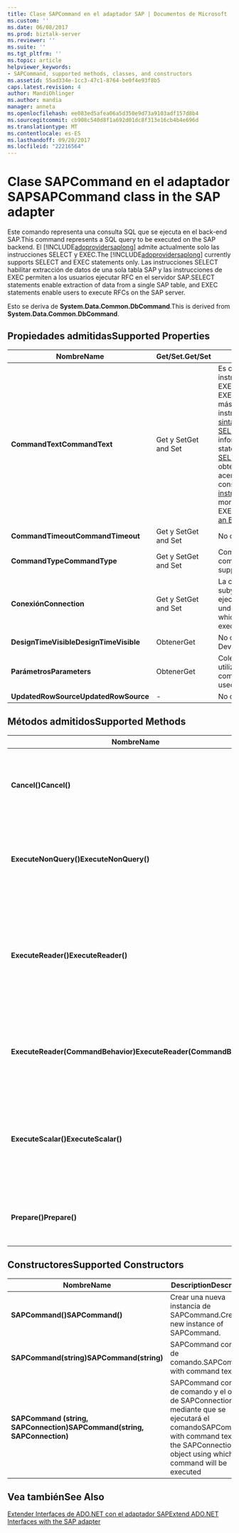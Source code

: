 ```yaml
---
title: Clase SAPCommand en el adaptador SAP | Documentos de Microsoft
ms.custom: ''
ms.date: 06/08/2017
ms.prod: biztalk-server
ms.reviewer: ''
ms.suite: ''
ms.tgt_pltfrm: ''
ms.topic: article
helpviewer_keywords:
- SAPCommand, supported methods, classes, and constructors
ms.assetid: 55ad334e-1cc3-47c1-8764-be0f4e93f8b5
caps.latest.revision: 4
author: MandiOhlinger
ms.author: mandia
manager: anneta
ms.openlocfilehash: ee083ed5afea06a5d350e9d73a9103adf157d8b4
ms.sourcegitcommit: cb908c540d8f1a692d01dc8f313e16cb4b4e696d
ms.translationtype: MT
ms.contentlocale: es-ES
ms.lasthandoff: 09/20/2017
ms.locfileid: "22216564"
---
```

# <a name="sapcommand-class-in-the-sap-adapter"></a><span data-ttu-id="798dc-102">Clase SAPCommand en el adaptador SAP</span><span class="sxs-lookup"><span data-stu-id="798dc-102">SAPCommand class in the SAP adapter</span></span>
<span data-ttu-id="798dc-103">Este comando representa una consulta SQL que se ejecuta en el back-end SAP.</span><span class="sxs-lookup"><span data-stu-id="798dc-103">This command represents a SQL query to be executed on the SAP backend.</span></span> <span data-ttu-id="798dc-104">El [!INCLUDE[adoprovidersaplong](../../includes/adoprovidersaplong-md.md)] admite actualmente solo las instrucciones SELECT y EXEC.</span><span class="sxs-lookup"><span data-stu-id="798dc-104">The [!INCLUDE[adoprovidersaplong](../../includes/adoprovidersaplong-md.md)] currently supports SELECT and EXEC statements only.</span></span> <span data-ttu-id="798dc-105">Las instrucciones SELECT habilitar extracción de datos de una sola tabla SAP y las instrucciones de EXEC permiten a los usuarios ejecutar RFC en el servidor SAP.</span><span class="sxs-lookup"><span data-stu-id="798dc-105">SELECT statements enable extraction of data from a single SAP table, and EXEC statements enable users to execute RFCs on the SAP server.</span></span>  
  
 <span data-ttu-id="798dc-106">Esto se deriva de **System.Data.Common.DbCommand**.</span><span class="sxs-lookup"><span data-stu-id="798dc-106">This is derived from **System.Data.Common.DbCommand**.</span></span>  
  
## <a name="supported-properties"></a><span data-ttu-id="798dc-107">Propiedades admitidas</span><span class="sxs-lookup"><span data-stu-id="798dc-107">Supported Properties</span></span>  
  
|<span data-ttu-id="798dc-108">Nombre</span><span class="sxs-lookup"><span data-stu-id="798dc-108">Name</span></span>|<span data-ttu-id="798dc-109">Get/Set.</span><span class="sxs-lookup"><span data-stu-id="798dc-109">Get/Set</span></span>|<span data-ttu-id="798dc-110">Description</span><span class="sxs-lookup"><span data-stu-id="798dc-110">Description</span></span>|  
|----------|--------------|-----------------|  
|<span data-ttu-id="798dc-111">**CommandText**</span><span class="sxs-lookup"><span data-stu-id="798dc-111">**CommandText**</span></span>|<span data-ttu-id="798dc-112">Get y Set</span><span class="sxs-lookup"><span data-stu-id="798dc-112">Get and Set</span></span>|<span data-ttu-id="798dc-113">Es compatible con las instrucciones SELECT y EXEC.</span><span class="sxs-lookup"><span data-stu-id="798dc-113">Supports SELECT and EXEC statements.</span></span> <span data-ttu-id="798dc-114">Para obtener más información acerca de la instrucción SELECT, vea [sintaxis para una instrucción SELECT en SAP](../../adapters-and-accelerators/adapter-sap/syntax-for-a-select-statement-in-sap.md).</span><span class="sxs-lookup"><span data-stu-id="798dc-114">For more information about the SELECT statement, see [Syntax for a SELECT Statement in SAP](../../adapters-and-accelerators/adapter-sap/syntax-for-a-select-statement-in-sap.md).</span></span> <span data-ttu-id="798dc-115">Para obtener más información acerca de la instrucción EXEC, consulte [sintaxis de una instrucción EXEC en SAP](../../adapters-and-accelerators/adapter-sap/syntax-for-an-exec-statement-in-sap.md).</span><span class="sxs-lookup"><span data-stu-id="798dc-115">For more information about the EXEC statement, see [Syntax for an EXEC Statement in SAP](../../adapters-and-accelerators/adapter-sap/syntax-for-an-exec-statement-in-sap.md).</span></span>|  
|<span data-ttu-id="798dc-116">**CommandTimeout**</span><span class="sxs-lookup"><span data-stu-id="798dc-116">**CommandTimeout**</span></span>|<span data-ttu-id="798dc-117">Get y Set</span><span class="sxs-lookup"><span data-stu-id="798dc-117">Get and Set</span></span>|<span data-ttu-id="798dc-118">No compatible.</span><span class="sxs-lookup"><span data-stu-id="798dc-118">Not supported.</span></span>|  
|<span data-ttu-id="798dc-119">**CommandType**</span><span class="sxs-lookup"><span data-stu-id="798dc-119">**CommandType**</span></span>|<span data-ttu-id="798dc-120">Get y Set</span><span class="sxs-lookup"><span data-stu-id="798dc-120">Get and Set</span></span>|<span data-ttu-id="798dc-121">CommandType.Text compatible.</span><span class="sxs-lookup"><span data-stu-id="798dc-121">CommandType.Text supported.</span></span>|  
|<span data-ttu-id="798dc-122">**Conexión**</span><span class="sxs-lookup"><span data-stu-id="798dc-122">**Connection**</span></span>|<span data-ttu-id="798dc-123">Get y Set</span><span class="sxs-lookup"><span data-stu-id="798dc-123">Get and Set</span></span>|<span data-ttu-id="798dc-124">La conexión de SAP subyacente en el que se ejecutará el comando.</span><span class="sxs-lookup"><span data-stu-id="798dc-124">The underlying SAP connection on which the command will be executed.</span></span>|  
|<span data-ttu-id="798dc-125">**DesignTimeVisible**</span><span class="sxs-lookup"><span data-stu-id="798dc-125">**DesignTimeVisible**</span></span>|<span data-ttu-id="798dc-126">Obtener</span><span class="sxs-lookup"><span data-stu-id="798dc-126">Get</span></span>|<span data-ttu-id="798dc-127">No compatible.</span><span class="sxs-lookup"><span data-stu-id="798dc-127">Not supported.</span></span> <span data-ttu-id="798dc-128">Devuelve false.</span><span class="sxs-lookup"><span data-stu-id="798dc-128">Returns false.</span></span>|  
|<span data-ttu-id="798dc-129">**Parámetros**</span><span class="sxs-lookup"><span data-stu-id="798dc-129">**Parameters**</span></span>|<span data-ttu-id="798dc-130">Obtener</span><span class="sxs-lookup"><span data-stu-id="798dc-130">Get</span></span>|<span data-ttu-id="798dc-131">Colección de parámetros utilizada para este comando.</span><span class="sxs-lookup"><span data-stu-id="798dc-131">Parameter collection used for this command.</span></span>|  
|<span data-ttu-id="798dc-132">**UpdatedRowSource**</span><span class="sxs-lookup"><span data-stu-id="798dc-132">**UpdatedRowSource**</span></span>|-|<span data-ttu-id="798dc-133">No compatible.</span><span class="sxs-lookup"><span data-stu-id="798dc-133">Not supported.</span></span>|  
  
## <a name="supported-methods"></a><span data-ttu-id="798dc-134">Métodos admitidos</span><span class="sxs-lookup"><span data-stu-id="798dc-134">Supported Methods</span></span>  
  
|<span data-ttu-id="798dc-135">Nombre</span><span class="sxs-lookup"><span data-stu-id="798dc-135">Name</span></span>|<span data-ttu-id="798dc-136">Description</span><span class="sxs-lookup"><span data-stu-id="798dc-136">Description</span></span>|  
|----------|-----------------|  
|<span data-ttu-id="798dc-137">**Cancel()**</span><span class="sxs-lookup"><span data-stu-id="798dc-137">**Cancel()**</span></span>|<span data-ttu-id="798dc-138">Cancela el comando al recuperar datos mediante varios lotes.</span><span class="sxs-lookup"><span data-stu-id="798dc-138">Cancels the command while retrieving data in batches.</span></span> <span data-ttu-id="798dc-139">Cancelación se produce después de recupera un lote.</span><span class="sxs-lookup"><span data-stu-id="798dc-139">Cancellation happens after a batch is retrieved.</span></span>|  
|<span data-ttu-id="798dc-140">**ExecuteNonQuery()**</span><span class="sxs-lookup"><span data-stu-id="798dc-140">**ExecuteNonQuery()**</span></span>|<span data-ttu-id="798dc-141">No genera ningún DataReader.</span><span class="sxs-lookup"><span data-stu-id="798dc-141">Does not output any DataReader.</span></span> <span data-ttu-id="798dc-142">Sin embargo, los valores estarán disponibles a través de parámetros enlazados.</span><span class="sxs-lookup"><span data-stu-id="798dc-142">However, values will be available via bound parameters.</span></span>|  
|<span data-ttu-id="798dc-143">**ExecuteReader()**</span><span class="sxs-lookup"><span data-stu-id="798dc-143">**ExecuteReader()**</span></span>|<span data-ttu-id="798dc-144">Da como resultado un DataReader con todos los parámetros de la tabla y el tipo complejo de exportación como conjuntos de resultados.</span><span class="sxs-lookup"><span data-stu-id="798dc-144">Outputs a DataReader with all complex type Export and Table parameters as resultsets.</span></span> <span data-ttu-id="798dc-145">Los valores también se pueden obtener a través de parámetros enlazados.</span><span class="sxs-lookup"><span data-stu-id="798dc-145">The values can also be obtained via bound parameters.</span></span>|  
|<span data-ttu-id="798dc-146">**ExecuteReader(CommandBehavior)**</span><span class="sxs-lookup"><span data-stu-id="798dc-146">**ExecuteReader(CommandBehavior)**</span></span>|<span data-ttu-id="798dc-147">CommandBehaviors admitidos son:</span><span class="sxs-lookup"><span data-stu-id="798dc-147">CommandBehaviors supported are:</span></span><br /><br /> <span data-ttu-id="798dc-148">-Valor predeterminado</span><span class="sxs-lookup"><span data-stu-id="798dc-148">-   Default</span></span><br /><span data-ttu-id="798dc-149">-SingleResult</span><span class="sxs-lookup"><span data-stu-id="798dc-149">-   SingleResult</span></span><br /><span data-ttu-id="798dc-150">-SingleRow</span><span class="sxs-lookup"><span data-stu-id="798dc-150">-   SingleRow</span></span><br /><span data-ttu-id="798dc-151">-SchemaOnly</span><span class="sxs-lookup"><span data-stu-id="798dc-151">-   SchemaOnly</span></span>|  
|<span data-ttu-id="798dc-152">**ExecuteScalar()**</span><span class="sxs-lookup"><span data-stu-id="798dc-152">**ExecuteScalar()**</span></span>|<span data-ttu-id="798dc-153">Se asigna a:</span><span class="sxs-lookup"><span data-stu-id="798dc-153">Maps to:</span></span><br /><br /> <span data-ttu-id="798dc-154">-CommandBehaviour.SingleRow con las instrucciones SELECT.</span><span class="sxs-lookup"><span data-stu-id="798dc-154">-   CommandBehaviour.SingleRow for SELECT statements.</span></span><br /><span data-ttu-id="798dc-155">-CommandBehaviour.SingleResult de instrucciones EXEC.</span><span class="sxs-lookup"><span data-stu-id="798dc-155">-   CommandBehaviour.SingleResult for EXEC statements.</span></span>|  
|<span data-ttu-id="798dc-156">**Prepare()**</span><span class="sxs-lookup"><span data-stu-id="798dc-156">**Prepare()**</span></span>|<span data-ttu-id="798dc-157">-EXEC admite enlaza parámetros.</span><span class="sxs-lookup"><span data-stu-id="798dc-157">-   EXEC supports bind parameters.</span></span><br /><span data-ttu-id="798dc-158">-Seleccione admite enlaza parámetros.</span><span class="sxs-lookup"><span data-stu-id="798dc-158">-   SELECT supports bind parameters.</span></span>|  
  
## <a name="supported-constructors"></a><span data-ttu-id="798dc-159">Constructores</span><span class="sxs-lookup"><span data-stu-id="798dc-159">Supported Constructors</span></span>  
  
|<span data-ttu-id="798dc-160">Nombre</span><span class="sxs-lookup"><span data-stu-id="798dc-160">Name</span></span>|<span data-ttu-id="798dc-161">Description</span><span class="sxs-lookup"><span data-stu-id="798dc-161">Description</span></span>|  
|----------|-----------------|  
|<span data-ttu-id="798dc-162">**SAPCommand()**</span><span class="sxs-lookup"><span data-stu-id="798dc-162">**SAPCommand()**</span></span>|<span data-ttu-id="798dc-163">Crear una nueva instancia de SAPCommand.</span><span class="sxs-lookup"><span data-stu-id="798dc-163">Create a new instance of SAPCommand.</span></span>|  
|<span data-ttu-id="798dc-164">**SAPCommand(string)**</span><span class="sxs-lookup"><span data-stu-id="798dc-164">**SAPCommand(string)**</span></span>|<span data-ttu-id="798dc-165">SAPCommand con texto de comando.</span><span class="sxs-lookup"><span data-stu-id="798dc-165">SAPCommand with command text.</span></span>|  
|<span data-ttu-id="798dc-166">**SAPCommand (string, SAPConnection)**</span><span class="sxs-lookup"><span data-stu-id="798dc-166">**SAPCommand(string, SAPConnection)**</span></span>|<span data-ttu-id="798dc-167">SAPCommand con texto de comando y el objeto de SAPConnection mediante que se ejecutará el comando</span><span class="sxs-lookup"><span data-stu-id="798dc-167">SAPCommand with command text and the SAPConnection object using which the command will be executed</span></span>|  
  
## <a name="see-also"></a><span data-ttu-id="798dc-168">Vea también</span><span class="sxs-lookup"><span data-stu-id="798dc-168">See Also</span></span>  
 [<span data-ttu-id="798dc-169">Extender Interfaces de ADO.NET con el adaptador SAP</span><span class="sxs-lookup"><span data-stu-id="798dc-169">Extend ADO.NET Interfaces with the SAP adapter</span></span>](../../adapters-and-accelerators/adapter-sap/extend-ado-net-interfaces-with-the-sap-adapter.md)